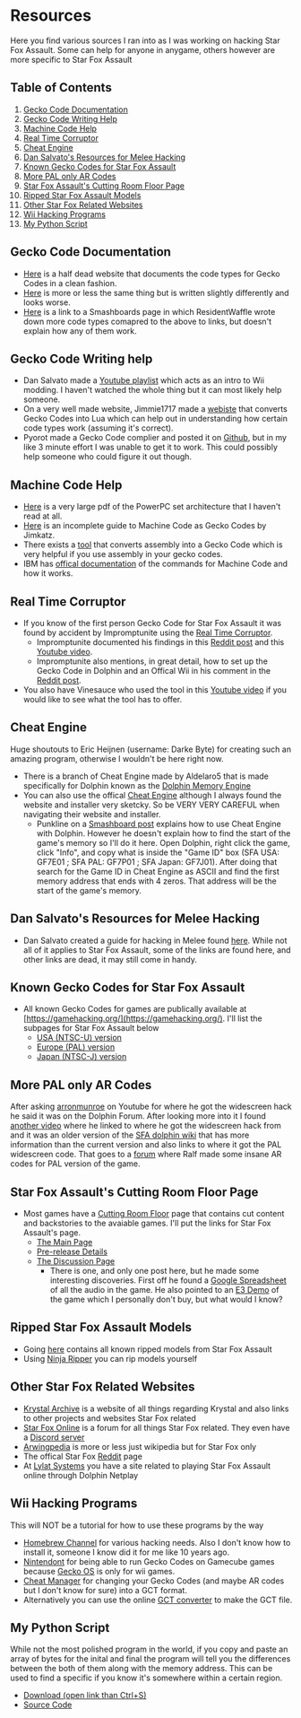 # Resources

Here you find various sources I ran into as I was working on hacking Star Fox Assault. Some can help for anyone in anygame, others however are more specific to Star Fox Assault

## Table of Contents <br />
1. [Gecko Code Documentation](#GCD) <br />
2. [Gecko Code Writing Help](#GCWH) <br />
3. [Machine Code Help](#MCH) <br />
4. [Real Time Corruptor](#RTC) <br />
5. [Cheat Engine](#CE) <br />
6. [Dan Salvato's Resources for Melee Hacking](#Melee) <br />
7. [Known Gecko Codes for Star Fox Assault](#Public) <br />
8. [More PAL only AR Codes](#Ralf)
9. [Star Fox Assault's Cutting Room Floor Page](#CRF) <br />
10. [Ripped Star Fox Assault Models](#Ripped)
11. [Other Star Fox Related Websites](#Websites)
12. [Wii Hacking Programs](#Wii) <br />
13. [My Python Script](#Python) <br />

<a name="GCD">

## Gecko Code Documentation
* [Here](http://wiigeckocodes.github.io/codetypedocumentation.html) is a half dead website that documents the code types for Gecko Codes in a clean fashion. <br />
* [Here](https://gamehacking.org/faqs/wiicodetypes.html) is more or less the same thing but is written slightly differently and looks worse. <br />
* [Here](https://smashboards.com/threads/guide-to-ar-and-gecko-code-writing-for-complete-noobs.336650/) is a link to a Smashboards page in which ResidentWaffle wrote down more code types comapred to the above to links, but doesn't explain how any of them work.

<a name="GCWH">

## Gecko Code Writing help
* Dan Salvato made a [Youtube playlist](https://www.youtube.com/watch?v=IOyQhK2OCs0&list=PL6GfYYW69Pa2L8ZuT5lGrJoC8wOWvbIQv) which acts as an intro to Wii modding. I haven't watched the whole thing but it can most likely help someone. <br />
* On a very well made website, Jimmie1717 made a [webiste](https://www.zeldacodes.org/gecko-to-lua) that converts Gecko Codes into Lua which can help out in understanding how certain code types work (assuming it's correct). <br />
* Pyorot made a Gecko Code complier and posted it on [Github](https://github.com/Pyorot/gecko-compiler), but in my like 3 minute effort I was unable to get it to work. This could possibly help someone who could figure it out though.

<a name="MCH">

## Machine Code Help
* [Here](http://math-atlas.sourceforge.net/devel/assembly/ppc_isa.pdf) is a very large pdf of the PowerPC set architecture that I haven't read at all. <br />
* [Here](https://jimkatz.github.io/PowerPC_Examples) is an incomplete guide to Machine Code as Gecko Codes by Jimkatz. <br />
* There exists a [tool](https://code.google.com/archive/p/geckowii/downloads) that converts assembly into a Gecko Code which is very helpful if you use assembly in your gecko codes. <br />
* IBM has [offical documentation](https://www.ibm.com/docs/en/aix/5.3?topic=aix-older-versions#c206690781jeff) of the commands for Machine Code and how it works.

<a name="RTC">

## Real Time Corruptor
* If you know of the first person Gecko Code for Star Fox Assault it was found by accident by Impromptunite using the [Real Time Corruptor](https://redscientist.com/rtc).
	* Impromptunite documented his findings in this [Reddit post](https://www.reddit.com/r/starfox/comments/rjbbgt/i_found_an_unused_firstperson_mode_in_star_fox/) and this [Youtube video](https://www.youtube.com/watch?v=ko1B6TX5E5o). <br />
	* Impromptunite also mentions, in great detail, how to set up the Gecko Code in Dolphin and an Offical Wii in his comment in the [Reddit post](https://www.reddit.com/r/starfox/comments/rjbbgt/i_found_an_unused_firstperson_mode_in_star_fox/).
* You also have Vinesauce who used the tool in this [Youtube video](https://www.youtube.com/watch?v=9fi7yLT0mM0&t=262s) if you would like to see what the tool has to offer.

<a name="CE">

## Cheat Engine <br />

Huge shoutouts to Eric Heijnen (username: Darke Byte) for creating such an amazing program, otherwise I wouldn't be here right now.

* There is a branch of Cheat Engine made by Aldelaro5 that is made specifically for Dolphin known as the [Dolphin Memory Engine](https://github.com/aldelaro5/Dolphin-memory-engine/releases)
* You can also use the offical [Cheat Engine](https://www.cheatengine.org/) although I always found the website and installer very sketcky. So be VERY VERY CAREFUL when navigating their website and installer.
	* Punkline on a [Smashboard post](https://smashboards.com/threads/using-cheat-engine-with-dolphin.442909/) explains how to use Cheat Engine with Dolphin. However he doesn't explain how to find the start of the game's memory so I'll do it here. Open Dolphin, right click the game, click "Info", and copy what is inside the "Game ID" box (SFA USA: GF7E01 ; SFA PAL: GF7P01 ; SFA Japan: GF7J01). After doing that search for the Game ID in Cheat Engine as ASCII and find the first memory address that ends with 4 zeros. That address will be the start of the game's memory.

<a name="Melee"/>

## Dan Salvato's Resources for Melee Hacking
* Dan Salvato created a guide for hacking in Melee found [here](https://smashboards.com/threads/assembly-guides-resources-q-a.397941/). While not all of it applies to Star Fox Assault, some of the links are found here, and other links are dead, it may still come in handy.

<a name="Public"/>

## Known Gecko Codes for Star Fox Assault
* All known Gecko Codes for games are publically available at [https://gamehacking.org/](https://gamehacking.org/). I'll list the subpages for Star Fox Assault below
	* [USA (NTSC-U) version](https://gamehacking.org/game/54239)
	* [Europe (PAL) version](https://gamehacking.org/game/54682)
	* [Japan (NTSC-J) version](https://gamehacking.org/game/85479)

<a name="Ralf">

## More PAL only AR Codes <br />

After asking [arronmunroe](https://www.youtube.com/watch?v=Gy76FPWRBoo&t=581s) on Youtube for where he got the widescreen hack he said it was on the Dolphin Forum. After looking more into it I found [another video](https://www.youtube.com/watch?v=2Me_Me7vugs&t=22s) where he linked to where he got the widescreen hack from and it was an older version of the [SFA dolphin wiki](https://wiki.dolphin-emu.org/index.php?title=Star_Fox%3A_Assault&oldid=124658#Enhancements) that has more information than the current version and also links to where it got the PAL widescreen code. That goes to a [forum](http://www.gc-forever.com/forums/viewtopic.php?f=38&t=1961) where Ralf made some insane AR codes for PAL version of the game.

<a name="CRF">

## Star Fox Assault's Cutting Room Floor Page
* Most games have a [Cutting Room Floor](https://tcrf.net/The_Cutting_Room_Floor) page that contains cut content and backstories to the avaiable games. I'll put the links for Star Fox Assault's page.
	* [The Main Page](https://tcrf.net/Star_Fox:_Assault)
	* [Pre-release Details](https://tcrf.net/Prerelease:Star_Fox:_Assault)
	* [The Discussion Page](https://tcrf.net/Talk:Star_Fox:_Assault)
		* There is one, and only one post here, but he made some interesting discoveries. First off he found a [Google Spreadsheet](https://docs.google.com/spreadsheets/d/1QMK8pJs3ZgFFuoy5y4U-jFw3n6itYhUTZzhprZArSP8/edit#gid=0) of all the audio in the game. He also pointed to an [E3 Demo](https://www.youtube.com/watch?v=prnnf5XEYF4) of the game which I personally don't buy, but what would I know?

<a name="Ripped">

## Ripped Star Fox Assault Models
* Going [here](https://www.models-resource.com/gamecube/starfoxassault/) contains all known ripped models from Star Fox Assault
* Using [Ninja Ripper](https://ninjaripper.com/) you can rip models yourself

<a name="Websites">

## Other Star Fox Related Websites
* [Krystal Archive](https://krystalarchive.com/) is a website of all things regarding Krystal and also links to other projects and websites Star Fox related
* [Star Fox Online](https://www.starfox-online.net/) is a forum for all things Star Fox related. They even have a [Discord server](https://discord.gg/KjD8yxr)
* [Arwingpedia](https://starfox.fandom.com/wiki/Main_Page) is more or less just wikipedia but for Star Fox only
* The offical Star Fox [Reddit](https://www.reddit.com/r/starfox/) page
* At [Lylat Systems](https://sfacorner.forumotion.net/) you have a site related to playing Star Fox Assault online through Dolphin Netplay


<a name="Wii"/>

## Wii Hacking Programs
This will NOT be a tutorial for how to use these programs by the way

* [Homebrew Channel](https://wiibrew.org/wiki/Homebrew_Channel) for various hacking needs. Also I don't know how to install it, someone I know did it for me like 10 years ago.
* [Nintendont](https://github.com/FIX94/Nintendont) for being able to run Gecko Codes on Gamecube games because [Gecko OS](https://wiibrew.org/wiki/Gecko_OS) is only for wii games.
* [Cheat Manager](https://wiibrew.org/wiki/CheatManager) for changing your Gecko Codes (and maybe AR codes but I don't know for sure) into a GCT format.
* Alternatively you can use the online [GCT converter](https://mariokartwii.com/gct/) to make the GCT file.

<a name="Python"/>

## My Python Script
While not the most polished program in the world, if you copy and paste an array of bytes for the inital and final the program will tell you the differences between the both of them along with the memory address. This can be used to find a specific if you know it's somewhere within a certain region.

* [Download (open link than Ctrl+S)](https://github.com/ModSault/General/raw/main/Resources/Hex%20Difference.py)
* [Source Code](https://github.com/ModSault/General/blob/main/Resources/Hex%20Difference.py)
